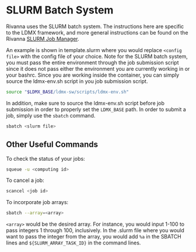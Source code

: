 # SLURM Batch System
Rivanna uses the SLURM batch system. The instructions here are specific to the LDMX framework, and more general instructions can be found on the Rivanna [SLURM Job Manager](https://www.rc.virginia.edu/userinfo/rivanna/slurm/).

An example is shown in template.slurm where you would replace ```<config file>``` with the config file of your choice. Note for the SLURM batch system, you must pass the entire environment through the job submission script since it does not pass either the environment you are currently working in or your bashrc. Since you are working inside the container, you can simply source the ldmx-env.sh script in you job submission script.

```bash
source "$LDMX_BASE/ldmx-sw/scripts/ldmx-env.sh"
```

In addition, make sure to source the ldmx-env.sh script before job submission in order to properly set the ```LDMX_BASE``` path. In order to submit a job, simply use the ```sbatch``` command.

```bash
sbatch <slurm file>
```

## Other Useful Commands

To check the status of your jobs:
```bash
squeue -u <computing id>
```

To cancel a job:
```bash
scancel <job id>
```

To incorporate job arrays:
```bash
sbatch --array=<array>
```
```<array>``` would be the desired array. For instance, you would input 1-100 to pass integers 1 through 100, inclusively. In the .slurm file where you would want to pass the integer from the array, you would add ```%a``` in the SBATCH lines and ```${SLURM_ARRAY_TASK_ID}``` in the command lines.
